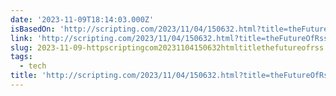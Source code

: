 ```yaml
---
date: '2023-11-09T18:14:03.000Z'
isBasedOn: 'http://scripting.com/2023/11/04/150632.html?title=theFutureOfRss'
link: 'http://scripting.com/2023/11/04/150632.html?title=theFutureOfRss'
slug: 2023-11-09-httpscriptingcom20231104150632htmltitlethefutureofrss
tags:
  - tech
title: 'http://scripting.com/2023/11/04/150632.html?title=theFutureOfRss'
---
```


